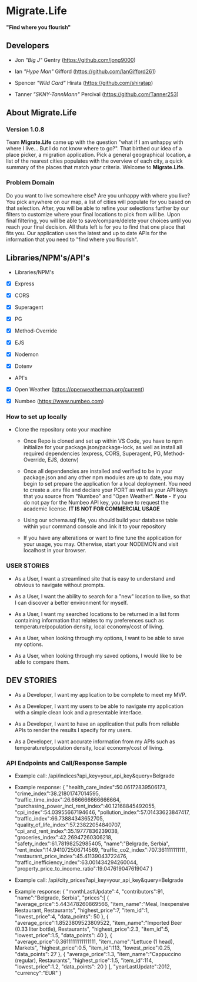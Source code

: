 # Migrate.Life #

**"Find where you flourish"**

## Developers ##

- Jon *"Big J"* Gentry (https://github.com/jong9000)

- Ian *"Hype Man"* Gifford (https://github.com/IanGifford261)

- Spencer *"Wild Card"* Hirata (https://github.com/shiratap)

- Tanner *"SKNY-TannMann"* Percival (https://github.com/Tanner253)

## About Migrate.Life ##
### Version 1.0.8 ###

Team **Migrate.Life** came up with the question "what if I am unhappy with where I live... But I do not know where to go?". That birthed our idea of a place picker, a migration application. Pick a general geographical location, a list of the nearest cities populates with the overview of each city, a quick summary of the places that match *your* criteria. Welcome to **Migrate.Life**.

### Problem Domain ###

Do you want to live somewhere else? Are you unhappy with where you live? You pick anywhere on our map, a list of cities will populate for you based on that selection. After, you will be able to refine your selections further by our filters to customize where your final locations to pick from will be. Upon final filtering, you will be able to save/compare/delete your choices until you reach your final decision. All thats left is for you to find that one place that fits you. Our application uses the latest and up to date APIs for the information that you need to "find where you flourish".

## Libraries/NPM's/API's
- Libraries/NPM's
- [x] Express

- [x] CORS

- [x] Superagent

- [x] PG

- [x] Method-Override

- [x] EJS

- [x] Nodemon

- [x] Dotenv

- API's
- [x] Open Weather (https://openweathermap.org/current)

- [x] Numbeo (https://www.numbeo.com)

### How to set up locally ###

- Clone the repository onto your machine
   - Once Repo is cloned and set up within VS Code, you have to npm initialize for your package.json/package-lock, as well as install all required dependencies (express, CORS, Superagent, PG, Method-Override, EJS, dotenv) 

   - Once all dependencies are installed and verified to be in your package.json and any other npm modules are up to date, you may begin to set prepare the application for a local deployment. You need to create a .env file and declare your PORT as well as your API keys that you source from "Numbeo" and "Open Weather".
   **Note** - If you do not pay for the Numbeo API key, you have to request the academic license. **IT IS NOT FOR COMMERCIAL USAGE**

   - Using our schema.sql file, you should build your database table within your command console and link it to your repository

   - If you have any alterations or want to fine tune the application for your usage, you may. Otherwise, start your NODEMON and visit localhost in your browser.

### USER STORIES ###

- As a User, I want a streamlined site that is easy to understand and obvious to navigate without prompts.

- As a User, I want the ability to search for a "new" location to live, so that I can discover a better environment for myself.

- As a User, I want my searched locations to be returned in a list form containing information that relates to my preferences such as temperature/population density, local economy/cost of living.

- As a User, when looking through my options, I want to be able to save my options.

- As a User, when looking through my saved options, I would like to be able to compare them.

## DEV STORIES ##

- As a Developer, I want my application to be complete to meet my MVP.

- As a Developer, I want my users to be able to navigate my application with a simple clean look and a presentable interface.

- As a Developer, I want to have an application that pulls from reliable APIs to render the results I specify for my users.

- As a Developer, I want accurate information from my APIs such as temperature/population density, local economy/cost of living.

### API Endpoints and Call/Response Sample ###

- Example call:
/api/indices?api_key=your_api_key&query=Belgrade

- Example response:
{
   "health_care_index":50.06172839506173,
   "crime_index":38.21801747014595,
   "traffic_time_index":26.666666666666664,
   "purchasing_power_incl_rent_index":40.12168845492055,
   "cpi_index":54.03955667194646,
   "pollution_index":57.01433623847417,
   "traffic_index":66.73884343652705,
   "quality_of_life_index":57.23822054840707,
   "cpi_and_rent_index":35.19777836239038,
   "groceries_index":42.26947260306218,
   "safety_index":61.78198252985405,
   "name":"Belgrade, Serbia",
   "rent_index":14.941072506714569,
   "traffic_co2_index":707.361111111111,
   "restaurant_price_index":45.41139043722476,
   "traffic_inefficiency_index":63.001434294260044,
   "property_price_to_income_ratio":19.047619047619047
}


- Example call:
/api/city_prices?api_key=your_api_key&query=Belgrade

- Example response:
{
  "monthLastUpdate":4,
  "contributors":91,
  "name":"Belgrade, Serbia",
  "prices":[
     {
        "average_price":5.443478260869566,
        "item_name":"Meal, Inexpensive Restaurant, Restaurants",
        "highest_price":7,
        "item_id":1,
        "lowest_price":4,
        "data_points": 50
     },
     {
        "average_price":1.8523809523809522,
        "item_name":"Imported Beer (0.33 liter bottle), Restaurants",
        "highest_price":2.3,
        "item_id":5,
        "lowest_price":1.5,
        "data_points": 40
     },
     {
        "average_price":0.3611111111111111,
        "item_name":"Lettuce (1 head), Markets",
        "highest_price":0.5,
        "item_id":113,
        "lowest_price":0.25,
        "data_points": 27
     },
     {
        "average_price":1.3,
        "item_name":"Cappuccino (regular), Restaurants",
        "highest_price":1.5,
        "item_id":114,
        "lowest_price":1.2,
        "data_points": 20
     }
  ],
  "yearLastUpdate":2012,
  "currency":"EUR"
}
